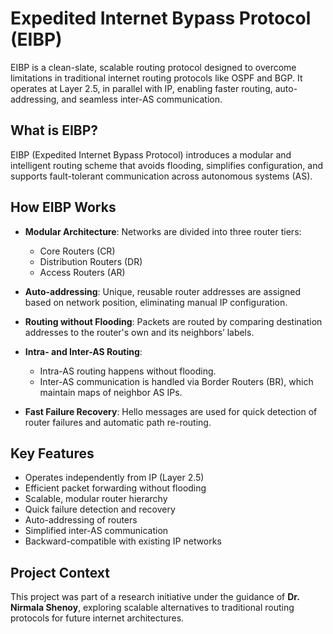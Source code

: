 # Expedited Internet Bypass Protocol (EIBP)

EIBP is a clean-slate, scalable routing protocol designed to overcome limitations in traditional internet routing protocols like OSPF and BGP. It operates at Layer 2.5, in parallel with IP, enabling faster routing, auto-addressing, and seamless inter-AS communication.

## What is EIBP?

EIBP (Expedited Internet Bypass Protocol) introduces a modular and intelligent routing scheme that avoids flooding, simplifies configuration, and supports fault-tolerant communication across autonomous systems (AS). 

## How EIBP Works

- **Modular Architecture**: Networks are divided into three router tiers:
  - Core Routers (CR)
  - Distribution Routers (DR)
  - Access Routers (AR)

- **Auto-addressing**: Unique, reusable router addresses are assigned based on network position, eliminating manual IP configuration.

- **Routing without Flooding**: Packets are routed by comparing destination addresses to the router's own and its neighbors’ labels.

- **Intra- and Inter-AS Routing**:
  - Intra-AS routing happens without flooding.
  - Inter-AS communication is handled via Border Routers (BR), which maintain maps of neighbor AS IPs.

- **Fast Failure Recovery**: Hello messages are used for quick detection of router failures and automatic path re-routing.

## Key Features

- Operates independently from IP (Layer 2.5)
- Efficient packet forwarding without flooding
- Scalable, modular router hierarchy
- Quick failure detection and recovery
- Auto-addressing of routers
- Simplified inter-AS communication
- Backward-compatible with existing IP networks

## Project Context

This project was part of a research initiative under the guidance of **Dr. Nirmala Shenoy**, exploring scalable alternatives to traditional routing protocols for future internet architectures.
